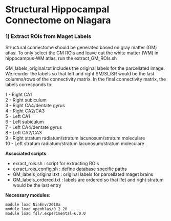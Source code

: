 # Structural Hippocampal Connectome on Niagara #

### 1) Extract ROIs from Maget Labels ###
Structural connectome should be generated based on gray matter (GM) atlas. To only select the GM ROIs and leave out the white matter (WM) in hippocampus-WM atlas, run the extract_GM_ROIs.sh 

GM_labels_original.txt includes the original labels for the parcellated image. We reorder the labels so that left and right SM/SL/SR would be the last columns/rows of the connectivity matrix. In the final connectivity matrix, the labels corresponds to:

1 - Right CA1  
2 - Right subiculum  
3 - Right CA4/dentate gyrus  
4 - Right CA2/CA3  
5 - Left CA1  
6 - Left subiculum  
7 - Left CA4/dentate gyrus  
8 - Left CA2/CA3  
9 - Right stratum radiatum/stratum lacunosum/stratum moleculare  
10 - Left stratum radiatum/stratum lacunosum/stratum moleculare    


**Associated scripts**:
*  exract_rois.sh : script for extracting ROIs
*  exract_rois_config.sh : define database specific paths
*  GM_labels_original.txt : original labels for parcellated maget brains
*  GM_labels_ordered.txt : labels are ordered so that lfet and right stratum would be the last entry


**Necessary modules**:
  ```
  module load NiaEnv/2018a
  module load openblas/0.2.20
  module load fsl/.experimental-6.0.0
  ```
